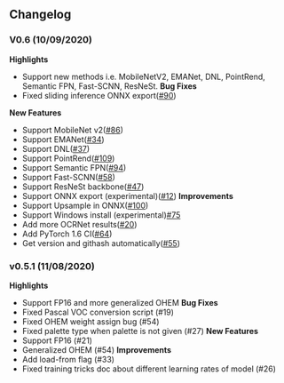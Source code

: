 ## Changelog


### V0.6 (10/09/2020)
**Highlights**
- Support new methods i.e. MobileNetV2, EMANet, DNL, PointRend, Semantic FPN, Fast-SCNN,
ResNeSt.
**Bug Fixes**
- Fixed sliding inference ONNX export([#90](https://github.com/open-mmlab/mmsegmentation/pull/90))

**New Features**
- Support MobileNet v2([#86](https://github.com/open-mmlab/mmsegmentation/pull/86))
- Support EMANet([#34](https://github.com/open-mmlab/mmsegmentation/pull/34))
- Support DNL([#37](https://github.com/open-mmlab/mmsegmentation/pull/37))
- Support PointRend([#109](https://github.com/open-mmlab/mmsegmentation/pull/109))
- Support Semantic FPN([#94](https://github.com/open-mmlab/mmsegmentation/pull/94))
- Support Fast-SCNN([#58](https://github.com/open-mmlab/mmsegmentation/pull/58))
- Support ResNeSt backbone([#47](https://github.com/open-mmlab/mmsegmentation/pull/47))
- Support ONNX export (experimental)([#12](https://github.com/open-mmlab/mmsegmentation/pull/12))
**Improvements**
- Support Upsample in ONNX([#100](https://github.com/open-mmlab/mmsegmentation/pull/100))
- Support Windows install (experimental)[#75](https://github.com/open-mmlab/mmsegmentation/pull/75)
- Add more OCRNet results([#20](https://github.com/open-mmlab/mmsegmentation/pull/20))
- Add PyTorch 1.6 CI([#64](https://github.com/open-mmlab/mmsegmentation/pull/64))
- Get version and githash automatically([#55](https://github.com/open-mmlab/mmsegmentation/pull/55))

### v0.5.1 (11/08/2020)
**Highlights**
- Support FP16 and more generalized OHEM
**Bug Fixes**
- Fixed Pascal VOC conversion script (#19)
- Fixed OHEM weight assign bug (#54)
- Fixed palette type when palette is not given (#27)
**New Features**
- Support FP16 (#21)
- Generalized OHEM (#54)
**Improvements**
- Add load-from flag (#33)
- Fixed training tricks doc about different learning rates of model (#26)
